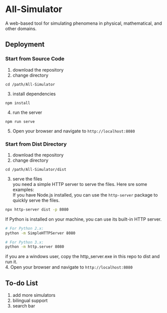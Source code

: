 # All-Simulator
A web-based tool for simulating phenomena in physical, mathematical, and other domains.


## Deployment
### Start from Source Code
1. download the repository
2. change directory
```
cd /path/All-Simulator
```
3. install dependencies
```   
npm install
```
4. run the server
```
npm run serve
```
5. Open your browser and navigate to `http://localhost:8080`
### Start from Dist Directory
1. download the repository
2. change directory
```
cd /path/All-Simulator/dist
```
3. serve the files  
you need a simple HTTP server to serve the files. Here sre some examples:  
If you have Node.js installed, you can use the `http-server` package to quickly serve the files.
```bash
npx http-server dist -p 8080
```
If Python is installed on your machine, you can use its built-in HTTP server.

```bash
# For Python 2.x:
python -m SimpleHTTPServer 8080
```

```bash
# For Python 3.x:
python -m http.server 8080
```
if you are a windows user, copy the http_server.exe in this repo to dist and run it.  
4. Open your browser and navigate to `http://localhost:8080`

## To-do List
1. add more simulators
2. bilingual support
3. search bar
